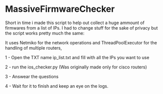 ﻿# MassiveFirmwareChecker

Short in time i made this script to help out collect a huge ammount of firmwares from a list of IPs.
I had to change stuff for the sake of privacy but the script works pretty much the same:

It uses Netmiko for the network operations and ThreadPoolExecutor for the handling of multiple routers, 

1 - Open the TXT name ip_list.txt and fill with all the IPs you want to use

2 - run the ios_checker.py (Was originally made only for cisco routers)

3 - Answear the questions

4 - Wait for it to finish and keep an eye on the logs.
